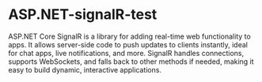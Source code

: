 # ASP.NET-signalR-test
ASP.NET Core SignalR is a library for adding real-time web functionality to apps. It allows server-side code to push updates to clients instantly, ideal for chat apps, live notifications, and more. SignalR handles connections, supports WebSockets, and falls back to other methods if needed, making it easy to build dynamic, interactive applications.
